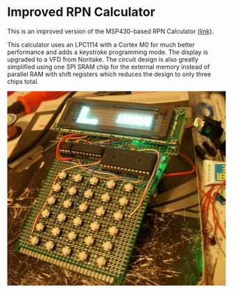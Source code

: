 # Improved RPN Calculator

This is an improved version of the MSP430-based RPN Calculator [(link)](https://github.com/JoeyShepard/RPN_Calculator). 

This calculator uses an LPC1114 with a Cortex M0 for much better performance and adds a keystroke programming mode.
The display is upgraded to a VFD from Noritake. The circuit design is also greatly simplified using one SPI SRAM chip for the external memory
instead of parallel RAM with shift registers which reduces the design to only three chips total.

![Improved RPN Calculator](Improved_RPN_calculator.JPG)

